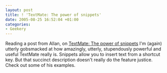 ```yaml
---
layout: post
title: ! 'TextMate: The power of snippets'
date: 2005-08-25 16:52:04 +01:00
categories:
- Geekery
---
```

Reading a post from Allan, on <a href="http://macromates.com/blog/archives/2005/08/25/the-power-of-snippets/">TextMate: The power of snippets</a> I'm (again) utterly gobsmacked at how amazingly, utterly, stupendously powerful and useful TextMate really is.  Snippets allow you to insert text from a shortcut key.  But that succinct description doesn't really do the feature justice.  Check out some of his examples.
